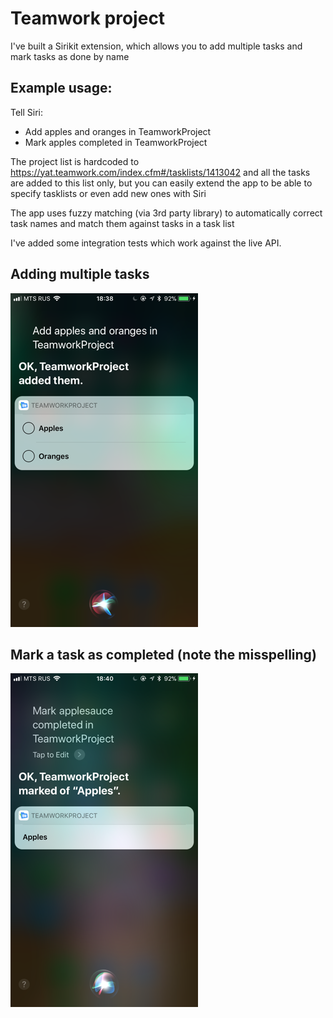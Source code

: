 # Teamwork project

I've built a Sirikit extension, which allows you to add multiple tasks and mark tasks as done by name

## Example usage:

Tell Siri:

- Add apples and oranges in TeamworkProject
- Mark apples completed in TeamworkProject

The project list is hardcoded to https://yat.teamwork.com/index.cfm#/tasklists/1413042 and all the tasks are added to this list only, but you can easily extend the app to be able to specify tasklists or even add new ones with Siri

The app uses fuzzy matching (via 3rd party library) to automatically correct task names and match them against tasks in a task list

I've added some integration tests which work against the live API.

## Adding multiple tasks

![Add tasks](/images/teamwork_addtasks.png)

## Mark a task as completed (note the misspelling)

![Add tasks](/images/teamwork_completed.png)